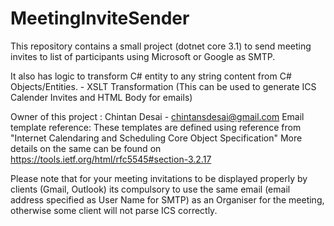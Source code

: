 # MeetingInviteSender
This repository contains a small project (dotnet core 3.1) to send meeting invites to list of participants using Microsoft or Google as SMTP.

It also has logic to transform C# entity to any string content from C# Objects/Entities. - XSLT Transformation (This can be used to generate ICS Calender Invites and HTML Body for emails)

Owner of this project : Chintan Desai - chintansdesai@gmail.com
Email template reference: These templates are defined using reference from "Internet Calendaring and Scheduling Core Object Specification"
More details on the same can be found on https://tools.ietf.org/html/rfc5545#section-3.2.17

Please note that for your meeting invitations to be displayed properly by clients (Gmail, Outlook) its compulsory to use the same email (email address specified as User Name for SMTP) as an Organiser for the meeting, otherwise some client will not parse ICS correctly.

